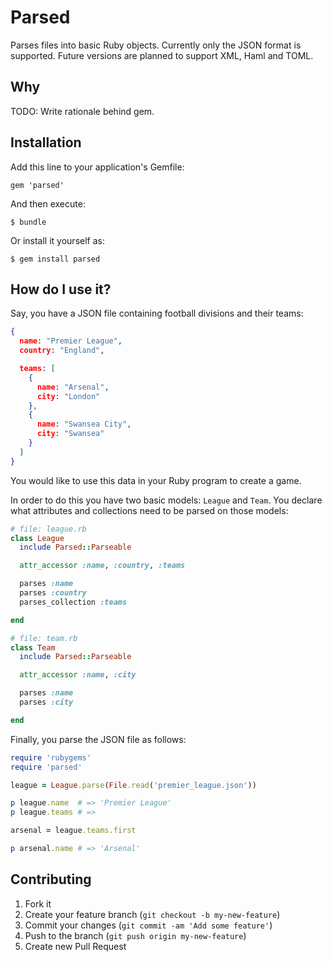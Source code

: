 # Parsed

Parses files into basic Ruby objects. Currently only the JSON format is
supported. Future versions are planned to support XML, Haml and TOML.

## Why

TODO: Write rationale behind gem.

## Installation

Add this line to your application's Gemfile:

    gem 'parsed'

And then execute:

    $ bundle

Or install it yourself as:

    $ gem install parsed

## How do I use it?

Say, you have a JSON file containing football divisions and their teams:

``` json
{
  name: "Premier League",
  country: "England",

  teams: [
    {
      name: "Arsenal",
      city: "London"
    },
    {
      name: "Swansea City",
      city: "Swansea"
    }
  ]
}
```

You would like to use this data in your Ruby program to create a game.

In order to do this you have two basic models: `League` and `Team`. You declare
what attributes and collections need to be parsed on those models:

``` ruby
# file: league.rb
class League
  include Parsed::Parseable

  attr_accessor :name, :country, :teams

  parses :name
  parses :country
  parses_collection :teams

end

# file: team.rb
class Team
  include Parsed::Parseable

  attr_accessor :name, :city

  parses :name
  parses :city

end
```

Finally, you parse the JSON file as follows:

``` ruby
require 'rubygems'
require 'parsed'

league = League.parse(File.read('premier_league.json'))

p league.name  # => 'Premier League'
p league.teams # =>

arsenal = league.teams.first

p arsenal.name # => 'Arsenal'
```

## Contributing

1. Fork it
2. Create your feature branch (`git checkout -b my-new-feature`)
3. Commit your changes (`git commit -am 'Add some feature'`)
4. Push to the branch (`git push origin my-new-feature`)
5. Create new Pull Request
